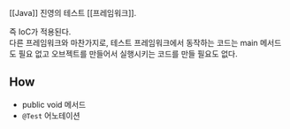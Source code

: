 [[Java]] 진영의 테스트 [[프레임워크]].

즉 IoC가 적용된다.  
다른 프레임워크와 마찬가지로, 테스트 프레임워크에서 동작하는 코드는 main 메서드도 필요 없고 오브젝트를 만들어서 실행시키는 코드를 만들 필요도 없다.  

## How

- public void 메서드
- `@Test` 어노테이션 

